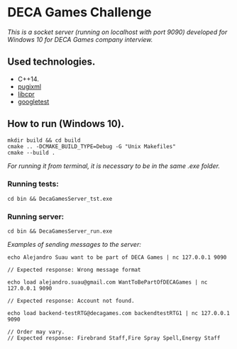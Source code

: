 # DECA Games Challenge

_This is a socket server (running on localhost with port 9090) developed for Windows 10 for DECA Games company interview._

## Used technologies.

* C++14.
* [pugixml](https://github.com/zeux/pugixml)
* [libcpr](https://github.com/libcpr/cpr)
* [googletest](https://github.com/google/googletest)

## How to run (Windows 10).

```
mkdir build && cd build
cmake .. -DCMAKE_BUILD_TYPE=Debug -G "Unix Makefiles"
cmake --build .
```

_For running it from terminal, it is necessary to be in the same .exe folder._

### Running tests:
```
cd bin && DecaGamesServer_tst.exe
```

### Running server:
```
cd bin && DecaGamesServer_run.exe
```
_Examples of sending messages to the server:_

```
echo Alejandro Suau want to be part of DECA Games | nc 127.0.0.1 9090

// Expected response: Wrong message format
```

```
echo load alejandro.suau@gmail.com WantToBePartOfDECAGames | nc 127.0.0.1 9090

// Expected response: Account not found.
```

```
echo load backend-testRTG@decagames.com backendtestRTG1 | nc 127.0.0.1 9090

// Order may vary.
// Expected response: Firebrand Staff,Fire Spray Spell,Energy Staff
```